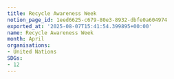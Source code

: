 ```yaml
---
title: Recycle Awareness Week
notion_page_id: 1eed6625-c679-80e3-8932-dbfe0a604974
exported_at: '2025-08-07T15:41:54.399895+00:00'
name: Recycle Awareness Week
month: April
organisations:
- United Nations
SDGs:
- 12
---
```


